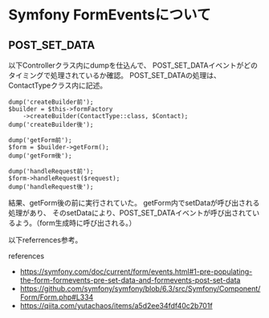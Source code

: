 # Symfony FormEventsについて
## POST_SET_DATA

以下Controllerクラス内にdumpを仕込んで、
POST_SET_DATAイベントがどのタイミングで処理されているか確認。
POST_SET_DATAの処理は、ContactTypeクラス内に記述。

```
dump('createBuilder前');
$builder = $this->formFactory
    ->createBuilder(ContactType::class, $Contact);
dump('createBuilder後');

dump('getForm前');
$form = $builder->getForm();
dump('getForm後');

dump('handleRequest前');
$form->handleRequest($request);
dump('handleRequest後');
```

結果、getForm後の前に実行されていた。
getForm内でsetDataが呼び出される処理があり、
そのsetDataにより、POST_SET_DATAイベントが呼び出されているよう。（form生成時に呼び出される。）

以下referrences参考。

references
* https://symfony.com/doc/current/form/events.html#1-pre-populating-the-form-formevents-pre-set-data-and-formevents-post-set-data
* https://github.com/symfony/symfony/blob/6.3/src/Symfony/Component/Form/Form.php#L334
* https://qiita.com/yutachaos/items/a5d2ee34fdf40c2b701f